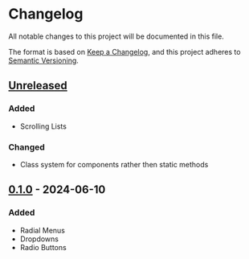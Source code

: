 # Changelog

All notable changes to this project will be documented in this file.

The format is based on [Keep a Changelog](https://keepachangelog.com/en/1.1.0/),
and this project adheres to [Semantic Versioning](https://semver.org/spec/v2.0.0.html).

## [Unreleased]

### Added
- Scrolling Lists

### Changed
- Class system for components rather then static methods

## [0.1.0] - 2024-06-10

### Added

- Radial Menus
- Dropdowns
- Radio Buttons

[unreleased]: https://github.com/erumi321/Hades2UILibrary/compare/0.1.0...HEAD
[0.1.0]: https://github.com/erumi321/Hades2UILibrary/compare/04a9667a7ec4fb2ce0c5de9d3d7c577cd9650bf2...0.1.0
